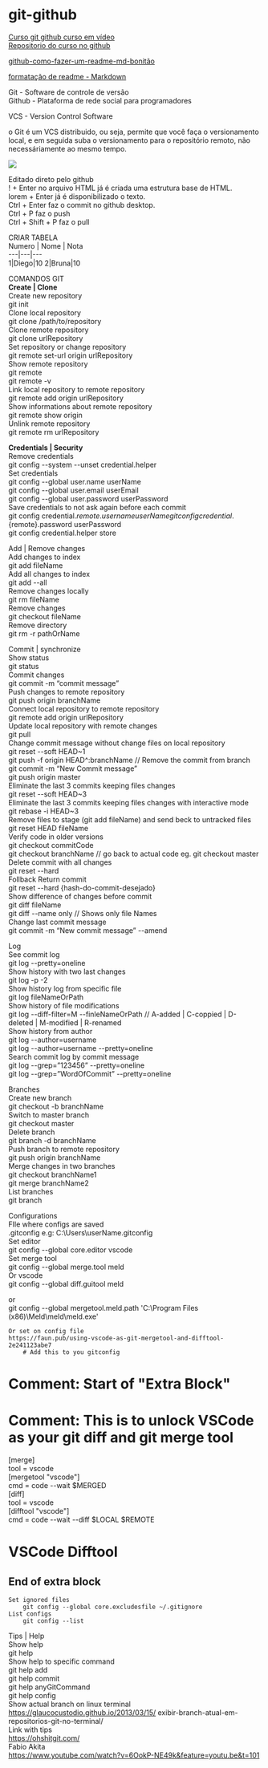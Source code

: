 # git-github

[Curso git github curso em vídeo](https://www.cursoemvideo.com/course/curso-de-git-e-github/)  
[Repositorio do curso no github](https://github.com/gustavoguanabara/git-github)

[github-como-fazer-um-readme-md-bonitão](https://medium.com/@raullesteves/github-como-fazer-um-readme-md-bonit%C3%A3o-c85c8f154f8)

[formatação de readme - Markdown](https://github.com/luong-komorebi/Markdown-Tutorial/blob/master/README_pt-BR.md)

Git - Software de controle de versão  
Github - Plataforma de rede social para programadores  

VCS - Version Control Software  

o Git é um VCS distribuido, ou seja, permite que você faça o versionamento local, e em seguida suba o versionamento para o repositório remoto, não necessáriamente ao mesmo tempo.  

![](/images/exemplo-git-github.png)  

Editado direto pelo github  
! + Enter no arquivo HTML já é criada uma estrutura base de HTML.  
lorem + Enter já é disponibilizado o texto.  
Ctrl + Enter faz o commit no github desktop.  
Ctrl + P faz o push  
Ctrl + Shift + P faz o pull  

CRIAR TABELA  
Numero | Nome | Nota  
---|---|---  
1|Diego|10
2|Bruna|10
  
    
	 


COMANDOS GIT    
**Create | Clone**  
   Create new repository   
	   git init  
   Clone local repository  
	   git clone /path/to/repository  
   Clone remote repository  
	   git clone urlRepository  
   Set repository or change repository  
	   git remote set-url origin urlRepository  
   Show remote repository  
      git remote  
      git remote -v  
   Link local repository to remote repository  
      git remote add origin urlRepository  
   Show informations about remote repository  
      git remote show origin  
   Unlink remote repository  
      git remote rm urlRepository  



**Credentials | Security**  
   Remove credentials  
      git config --system --unset credential.helper  
   Set credentials  
      git config --global user.name userName  
      git config --global user.email userEmail  
      git config --global user.password userPassword  
   Save credentials to not ask again before each commit  
      git config credential.${remote}.username userName  
      git config credential.${remote}.password userPassword  
      git config credential.helper store   
 

Add | Remove changes  
   Add changes to index  
      git add fileName  
   Add all changes to index  
      git add --all  
   Remove changes locally  
      git rm fileName  
   Remove changes  
      git checkout fileName  
   Remove directory  
      git rm -r pathOrName  


Commit | synchronize  
   Show status  
      git status  
   Commit changes  
      git commit -m “commit message”  
   Push changes to remote repository  
      git push origin branchName  
   Connect local repository to remote repository  
      git remote add origin urlRepository  
   Update local repository with remote changes  
      git pull  
   Change commit message without change files on local repository  
      git reset --soft HEAD~1  
      git push -f origin HEAD^:branchName // Remove the commit from branch  
      git commit -m “New Commit message”  
      git push origin master  
   Eliminate the last 3 commits keeping files changes  
      git reset --soft HEAD~3  
   Eliminate the last 3 commits keeping files changes with interactive mode  
      git rebase -i HEAD~3		  
   Remove files to stage (git add fileName) and send beck to untracked files  
      git reset HEAD fileName  
   Verify code in older versions  
      git checkout commitCode  
      git checkout branchName // go back to actual code eg. git checkout master  
   Delete commit with all changes  
      git reset --hard  
   Follback Return commit   
      git reset --hard {hash-do-commit-desejado}  
   Show difference of changes before commit  
      git diff fileName  
      git diff --name only // Shows only file Names  
   Change last commit message  
      git commit -m “New commit message” --amend	  

Log  
   See commit log  
      git log --pretty=oneline  
   Show history with two last changes  
      git log -p -2  
   Show history log from specific file  
      git log fileNameOrPath  
   Show history of file modifications  
      git log --diff-filter=M --finleNameOrPath // A-added | C-coppied | D-deleted | M-modified | R-renamed  
   Show history from author  
      git log --author=username  
      git log --author=username --pretty=oneline  
   Search commit log by commit message  
      git log --grep=”123456” --pretty=oneline  
      git log --grep=”WordOfCommit” --pretty=oneline  
		

Branches  
	Create new branch  
		git checkout -b branchName  
	Switch to master branch  
		git checkout master  
	Delete branch  
		git branch -d branchName  
	Push branch to remote repository  
		git push origin branchName  
	Merge changes in two branches  
		git checkout branchName1  
		git merge branchName2  
	List branches  
		git branch  


Configurations  
	FIle where configs are saved  
		.gitconfig e.g: C:\Users\userName\.gitconfig  
	Set editor  
		git config --global core.editor vscode  
	Set merge tool  
		git config --global merge.tool meld  
		Or vscode  
		git config --global  diff.guitool meld  

or		  
git config --global mergetool.meld.path 'C:\Program Files (x86)\Meld\meld\meld.exe'  

	Or set on config file  
	https://faun.pub/using-vscode-as-git-mergetool-and-difftool-2e241123abe7   
		# Add this to you gitconfig  
# Comment: Start of "Extra Block"  
# Comment: This is to unlock VSCode as your git diff and git merge tool  
[merge]  
    tool = vscode  
[mergetool "vscode"]  
    cmd = code --wait $MERGED  
[diff]  
    tool = vscode  
[difftool "vscode"]  
    cmd = code --wait --diff $LOCAL $REMOTE  
# VSCode Difftool  
## End of extra block  



	Set ignored files  
		git config --global core.excludesfile ~/.gitignore  
	List configs  
		git config --list  


Tips | Help  
	Show help  
		git help  
	Show help to specific command  
		git help add  
		git help commit  
		git help anyGitCommand  
		git help config  
	Show actual branch on linux terminal  	
		https://glaucocustodio.github.io/2013/03/15/  exibir-branch-atual-em-repositorios-git-no-terminal/  
	Link with tips  
		https://ohshitgit.com/   
	Fabio Akita  
		https://www.youtube.com/watch?v=6OokP-NE49k&feature=youtu.be&t=101  
